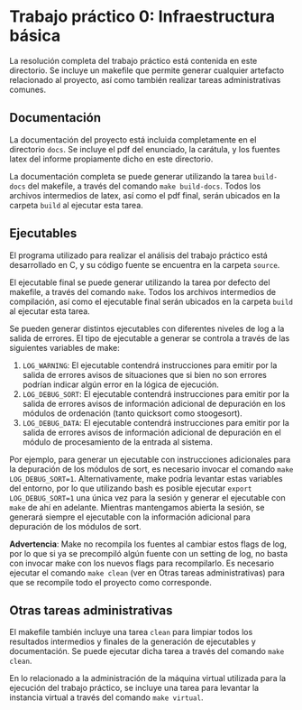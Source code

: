 # Trabajo práctico 0: Infraestructura básica

La resolución completa del trabajo práctico está contenida en este directorio.
Se incluye un makefile que permite generar cualquier artefacto relacionado al
proyecto, así como también realizar tareas administrativas comunes.

## Documentación

La documentación del proyecto está incluida completamente en el directorio
`docs`. Se incluye el pdf del enunciado, la carátula, y los fuentes latex del
informe propiamente dicho en este directorio.

La documentación completa se puede generar utilizando la tarea `build-docs` del
makefile, a través del comando `make build-docs`. Todos los archivos
intermedios de latex, así como el pdf final, serán ubicados en la carpeta
`build` al ejecutar esta tarea.

## Ejecutables

El programa utilizado para realizar el análisis del trabajo práctico está
desarrollado en C, y su código fuente se encuentra en la carpeta `source`.

El ejecutable final se puede generar utilizando la tarea por defecto del
makefile, a través del comando `make`. Todos los archivos intermedios de
compilación, así como el ejecutable final serán ubicados en la carpeta `build`
al ejecutar esta tarea.

Se pueden generar distintos ejecutables con diferentes niveles de log a la
salida de errores. El tipo de ejecutable a generar se controla a través de las
siguientes variables de make:

1. `LOG_WARNING`: El ejecutable contendrá instrucciones para emitir por
   la salida de errores avisos de situaciones que si bien no son errores
   podrían indicar algún error en la lógica de ejecución.
2. `LOG_DEBUG_SORT`: El ejecutable contendrá instrucciones para emitir
   por la salida de errores avisos de información adicional de depuración en
   los módulos de ordenación (tanto quicksort como stoogesort).
3. `LOG_DEBUG_DATA`: El ejecutable contendrá instrucciones para emitir
   por la salida de errores avisos de información adicional de depuración en
   el módulo de procesamiento de la entrada al sistema.

Por ejemplo, para generar un ejecutable con instrucciones adicionales para la
depuración de los módulos de sort, es necesario invocar el comando `make
LOG_DEBUG_SORT=1`. Alternativamente, make podría levantar estas variables del
entorno, por lo que utilizando bash es posible ejecutar `export
LOG_DEBUG_SORT=1` una única vez para la sesión y generar el ejecutable con
`make` de ahí en adelante. Mientras mantengamos abierta la sesión, se generará
siempre el ejecutable con la información adicional para depuración de los
módulos de sort.

**Advertencia**: Make no recompila los fuentes al cambiar estos flags de log,
por lo que si ya se precompiló algún fuente con un setting de log, no basta con
invocar make con los nuevos flags para recompilarlo. Es necesario ejecutar el
comando `make clean` (ver en Otras tareas administrativas) para que se
recompile todo el proyecto como corresponde.

## Otras tareas administrativas

El makefile también incluye una tarea `clean` para limpiar todos los resultados
intermedios y finales de la generación de ejecutables y documentación. Se puede
ejecutar dicha tarea a través del comando `make clean`.

En lo relacionado a la administración de la máquina virtual utilizada para la
ejecución del trabajo práctico, se incluye una tarea para levantar la instancia
virtual a través del comando `make virtual`.

